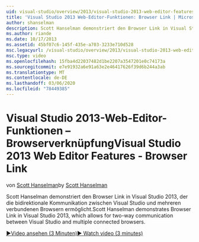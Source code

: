 ```yaml
---
uid: visual-studio/overview/2013/visual-studio-2013-web-editor-features-browser-link
title: 'Visual Studio 2013 Web-Editor-Funktionen: Browser Link | Microsoft-Dokumentation'
author: shanselman
description: Scott Hanselman demonstriert den Browser Link in Visual Studio 2013, der die bidirektionale Kommunikation zwischen Visual Studio und mehreren verbundenen Browsern ermöglicht...
ms.author: riande
ms.date: 10/17/2013
ms.assetid: 45bf07c6-145f-435e-a703-3233e710d528
msc.legacyurl: /visual-studio/overview/2013/visual-studio-2013-web-editor-features-browser-link
msc.type: video
ms.openlocfilehash: 15fba4d22037482d1be2207a3547201e0c74173a
ms.sourcegitcommit: e7e91932a6e91a63e2e46417626f39d6b244a3ab
ms.translationtype: MT
ms.contentlocale: de-DE
ms.lasthandoff: 03/06/2020
ms.locfileid: "78449385"
---
```

# <a name="visual-studio-2013-web-editor-features---browser-link"></a><span data-ttu-id="1fa77-103">Visual Studio 2013-Web-Editor-Funktionen – Browserverknüpfung</span><span class="sxs-lookup"><span data-stu-id="1fa77-103">Visual Studio 2013 Web Editor Features - Browser Link</span></span>

<span data-ttu-id="1fa77-104">von [Scott Hanselman](https://github.com/shanselman)</span><span class="sxs-lookup"><span data-stu-id="1fa77-104">by [Scott Hanselman](https://github.com/shanselman)</span></span>

<span data-ttu-id="1fa77-105">Scott Hanselman demonstriert den Browser Link in Visual Studio 2013, der die bidirektionale Kommunikation zwischen Visual Studio und mehreren verbundenen Browsern ermöglicht.</span><span class="sxs-lookup"><span data-stu-id="1fa77-105">Scott Hanselman demonstrates Browser Link in Visual Studio 2013, which allows for two-way communication between Visual Studio and multiple connected browsers.</span></span>

[<span data-ttu-id="1fa77-106">&#9654;Video ansehen (3 Minuten)</span><span class="sxs-lookup"><span data-stu-id="1fa77-106">&#9654; Watch video (3 minutes)</span></span>](https://channel9.msdn.com/Blogs/ASP-NET-Site-Videos/visual-studio-2013-web-editor-features-browser-link)
